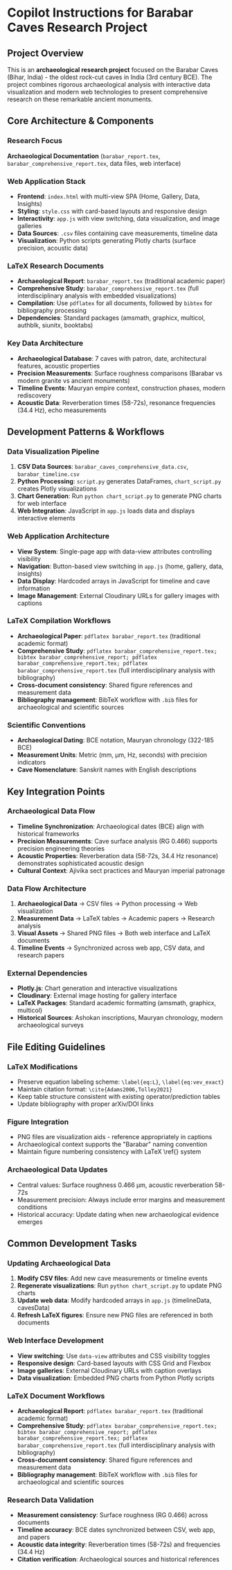 # Copilot Instructions for Barabar Caves Research Project

## Project Overview
This is an **archaeological research project** focused on the Barabar Caves (Bihar, India) - the oldest rock-cut caves in India (3rd century BCE). The project combines rigorous archaeological analysis with interactive data visualization and modern web technologies to present comprehensive research on these remarkable ancient monuments.

## Core Architecture & Components

### Research Focus
**Archaeological Documentation** (`barabar_report.tex`, `barabar_comprehensive_report.tex`, data files, web interface)

### Web Application Stack
- **Frontend**: `index.html` with multi-view SPA (Home, Gallery, Data, Insights)
- **Styling**: `style.css` with card-based layouts and responsive design
- **Interactivity**: `app.js` with view switching, data visualization, and image galleries
- **Data Sources**: `.csv` files containing cave measurements, timeline data
- **Visualization**: Python scripts generating Plotly charts (surface precision, acoustic data)

### LaTeX Research Documents
- **Archaeological Report**: `barabar_report.tex` (traditional academic paper)
- **Comprehensive Study**: `barabar_comprehensive_report.tex` (full interdisciplinary analysis with embedded visualizations)
- **Compilation**: Use `pdflatex` for all documents, followed by `bibtex` for bibliography processing
- **Dependencies**: Standard packages (amsmath, graphicx, multicol, authblk, siunitx, booktabs)

### Key Data Architecture
- **Archaeological Database**: 7 caves with patron, date, architectural features, acoustic properties
- **Precision Measurements**: Surface roughness comparisons (Barabar vs modern granite vs ancient monuments)
- **Timeline Events**: Mauryan empire context, construction phases, modern rediscovery
- **Acoustic Data**: Reverberation times (58-72s), resonance frequencies (34.4 Hz), echo measurements

## Development Patterns & Workflows

### Data Visualization Pipeline
1. **CSV Data Sources**: `barabar_caves_comprehensive_data.csv`, `barabar_timeline.csv`
2. **Python Processing**: `script.py` generates DataFrames, `chart_script.py` creates Plotly visualizations
3. **Chart Generation**: Run `python chart_script.py` to generate PNG charts for web interface
4. **Web Integration**: JavaScript in `app.js` loads data and displays interactive elements

### Web Application Architecture
- **View System**: Single-page app with data-view attributes controlling visibility
- **Navigation**: Button-based view switching in `app.js` (home, gallery, data, insights)
- **Data Display**: Hardcoded arrays in JavaScript for timeline and cave information
- **Image Management**: External Cloudinary URLs for gallery images with captions

### LaTeX Compilation Workflows
- **Archaeological Paper**: `pdflatex barabar_report.tex` (traditional academic format)
- **Comprehensive Study**: `pdflatex barabar_comprehensive_report.tex; bibtex barabar_comprehensive_report; pdflatex barabar_comprehensive_report.tex; pdflatex barabar_comprehensive_report.tex` (full interdisciplinary analysis with bibliography)
- **Cross-document consistency**: Shared figure references and measurement data
- **Bibliography management**: BibTeX workflow with `.bib` files for archaeological and scientific sources

### Scientific Conventions
- **Archaeological Dating**: BCE notation, Mauryan chronology (322-185 BCE)
- **Measurement Units**: Metric (mm, μm, Hz, seconds) with precision indicators
- **Cave Nomenclature**: Sanskrit names with English descriptions

## Key Integration Points

### Archaeological Data Flow
- **Timeline Synchronization**: Archaeological dates (BCE) align with historical frameworks
- **Precision Measurements**: Cave surface analysis (RG 0.466) supports precision engineering theories
- **Acoustic Properties**: Reverberation data (58-72s, 34.4 Hz resonance) demonstrates sophisticated acoustic design
- **Cultural Context**: Ajivika sect practices and Mauryan imperial patronage

### Data Flow Architecture
1. **Archaeological Data** → CSV files → Python processing → Web visualization
2. **Measurement Data** → LaTeX tables → Academic papers → Research analysis
3. **Visual Assets** → Shared PNG files → Both web interface and LaTeX documents
4. **Timeline Events** → Synchronized across web app, CSV data, and research papers

### External Dependencies
- **Plotly.js**: Chart generation and interactive visualizations
- **Cloudinary**: External image hosting for gallery interface
- **LaTeX Packages**: Standard academic formatting (amsmath, graphicx, multicol)
- **Historical Sources**: Ashokan inscriptions, Mauryan chronology, modern archaeological surveys

## File Editing Guidelines

### LaTeX Modifications
- Preserve equation labeling scheme: `\label{eq:L}`, `\label{eq:vev_exact}`
- Maintain citation format: `\cite{Adams2006,Tolley2021}`
- Keep table structure consistent with existing operator/prediction tables
- Update bibliography with proper arXiv/DOI links

### Figure Integration
- PNG files are visualization aids - reference appropriately in captions
- Archaeological context supports the "Barabar" naming convention
- Maintain figure numbering consistency with LaTeX \ref{} system

### Archaeological Data Updates
- Central values: Surface roughness 0.466 μm, acoustic reverberation 58-72s
- Measurement precision: Always include error margins and measurement conditions
- Historical accuracy: Update dating when new archaeological evidence emerges

## Common Development Tasks

### Updating Archaeological Data
1. **Modify CSV files**: Add new cave measurements or timeline events
2. **Regenerate visualizations**: Run `python chart_script.py` to update PNG charts
3. **Update web data**: Modify hardcoded arrays in `app.js` (timelineData, cavesData)
4. **Refresh LaTeX figures**: Ensure new PNG files are referenced in both documents

### Web Interface Development
- **View switching**: Use `data-view` attributes and CSS visibility toggles
- **Responsive design**: Card-based layouts with CSS Grid and Flexbox
- **Image galleries**: External Cloudinary URLs with caption overlays
- **Data visualization**: Embedded PNG charts from Python Plotly scripts

### LaTeX Document Workflows
- **Archaeological Report**: `pdflatex barabar_report.tex` (traditional academic format)
- **Comprehensive Study**: `pdflatex barabar_comprehensive_report.tex; bibtex barabar_comprehensive_report; pdflatex barabar_comprehensive_report.tex; pdflatex barabar_comprehensive_report.tex` (full interdisciplinary analysis with bibliography)
- **Cross-document consistency**: Shared figure references and measurement data
- **Bibliography management**: BibTeX workflow with `.bib` files for archaeological and scientific sources

### Research Data Validation
- **Measurement consistency**: Surface roughness (RG 0.466) across documents
- **Timeline accuracy**: BCE dates synchronized between CSV, web app, and papers
- **Acoustic data integrity**: Reverberation times (58-72s) and frequencies (34.4 Hz)
- **Citation verification**: Archaeological sources and historical references
